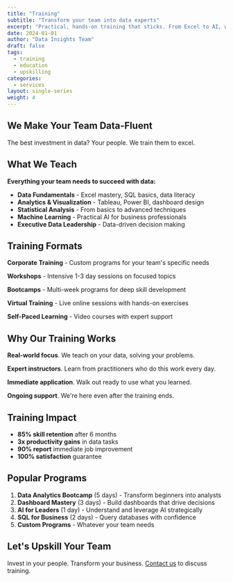 ```yaml
---
title: "Training"
subtitle: "Transform your team into data experts"
excerpt: "Practical, hands-on training that sticks. From Excel to AI, we teach your team to work smarter with data."
date: 2024-01-01
author: "Data Insights Team"
draft: false
tags:
  - training
  - education
  - upskilling
categories:
  - services
layout: single-series
weight: 4
---
```


## We Make Your Team Data-Fluent

The best investment in data? Your people. We train them to excel.

## What We Teach

**Everything your team needs to succeed with data:**

- **Data Fundamentals** - Excel mastery, SQL basics, data literacy
- **Analytics & Visualization** - Tableau, Power BI, dashboard design
- **Statistical Analysis** - From basics to advanced techniques
- **Machine Learning** - Practical AI for business professionals
- **Executive Data Leadership** - Data-driven decision making

## Training Formats

**Corporate Training** - Custom programs for your team's specific needs

**Workshops** - Intensive 1-3 day sessions on focused topics

**Bootcamps** - Multi-week programs for deep skill development

**Virtual Training** - Live online sessions with hands-on exercises

**Self-Paced Learning** - Video courses with expert support

## Why Our Training Works

**Real-world focus**. We teach on your data, solving your problems.

**Expert instructors**. Learn from practitioners who do this work every day.

**Immediate application**. Walk out ready to use what you learned.

**Ongoing support**. We're here even after the training ends.

## Training Impact

- **85% skill retention** after 6 months
- **3x productivity gains** in data tasks
- **90% report** immediate job improvement
- **100% satisfaction** guarantee

## Popular Programs

1. **Data Analytics Bootcamp** (5 days) - Transform beginners into analysts
2. **Dashboard Mastery** (3 days) - Build dashboards that drive decisions  
3. **AI for Leaders** (1 day) - Understand and leverage AI strategically
4. **SQL for Business** (2 days) - Query databases with confidence
5. **Custom Programs** - Whatever your team needs

## Let's Upskill Your Team

Invest in your people. Transform your business. [Contact us](/contact/) to discuss training.